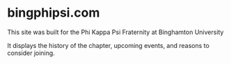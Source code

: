 bingphipsi.com
==========
This site was built for the Phi Kappa Psi Fraternity at Binghamton University

It displays the history of the chapter, upcoming events, and reasons to consider joining.
